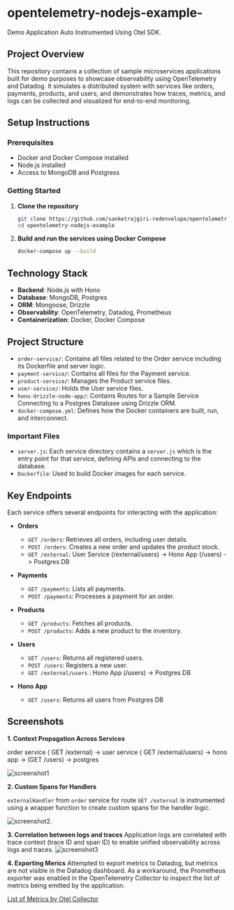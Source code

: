 # opentelemetry-nodejs-example-
Demo Application Auto Instrumented Using Otel SDK.

## Project Overview

This repository contains a collection of sample microservices applications built for demo purposes to showcase observability using OpenTelemetry and Datadog. It simulates a distributed system with services like orders, payments, products, and users, and demonstrates how traces, metrics, and logs can be collected and visualized for end-to-end monitoring.

## Setup Instructions

### Prerequisites

- Docker and Docker Compose installed
- Node.js installed
- Access to MongoDB and Postgress

### Getting Started

1. **Clone the repository**
   ```bash
   git clone https://github.com/sanketrajgiri-redenvelope/opentelemetry-nodejs-example.git
   cd opentelemetry-nodejs-example
   ```

2. **Build and run the services using Docker Compose**
   ```bash
   docker-compose up --build
   ```

## Technology Stack

- **Backend**: Node.js with Hono
- **Database**: MongoDB, Postgres
-  **ORM**: Mongoose, Drizzle
- **Observability**: OpenTelemetry, Datadog, Prometheus
- **Containerization**: Docker, Docker Compose

## Project Structure

- `order-service/`: Contains all files related to the Order service including its Dockerfile and server logic.
- `payment-service/`: Contains all files for the Payment service.
- `product-service/`: Manages the Product service files.
- `user-service/`: Holds the User service files.
- `hono-drizzle-node-app/`: Contains Routes for a Sample Service Connecting to a Postgres Database using Drizzle ORM.
- `docker-compose.yml`: Defines how the Docker containers are built, run, and interconnect.

### Important Files

- `server.js`: Each service directory contains a `server.js` which is the entry point for that service, defining APIs and connecting to the database.
- `Dockerfile`: Used to build Docker images for each service.

## Key Endpoints

Each service offers several endpoints for interacting with the application:

- **Orders**
  - `GET /orders`: Retrieves all orders, including user details.
  - `POST /orders`: Creates a new order and updates the product stock.
  - `GET /external`: User Service (/external/users) -> Hono App (/users) -> Postgres DB

- **Payments**
  - `GET /payments`: Lists all payments.
  - `POST /payments`: Processes a payment for an order.

- **Products**
  - `GET /products`: Fetches all products.
  - `POST /products`: Adds a new product to the inventory.

- **Users**
  - `GET /users`: Returns all registered users.
  - `POST /users`: Registers a new user.
  - `GET /external/users` : Hono App (/users) -> Postgres DB

- **Hono App**
  - `GET /users`: Returns all users from Postgres DB


## Screenshots

**1. Context Propagation Across Services**

  order service ( GET /external) -> user service ( GET /external/users) -> hono app -> (GET /users) -> postgres

  ![screenshot1](./docs/Screenshot%202025-06-26%20at%204.53.41 PM.png)
  

**2.  Custom Spans for Handlers**

  `externalHandler` from `order` service for route `GET /external` is instrumented using a wrapper function to create custom spans for the handler logic.

  ![screenshot2](./docs/Screenshot%202025-06-27%20at%209.53.10 AM.png).

**3. Correlation between logs and traces**
  Application logs are correlated with trace context (trace ID and span ID) to enable unified observability across logs and traces.
  ![screenshot3](./docs/Screenshot%202025-06-27%20at%2010.02.14 AM.png)

**4. Exporting Merics** 
  Attempted to export metrics to Datadog, but metrics are not visible in the Datadog dashboard.
  As a workaround, the Prometheus exporter was enabled in the OpenTelemetry Collector to inspect the list of metrics being emitted by the application.
  
  [List of Metrics by Otel Collector](./docs/Otel-Metrics)
